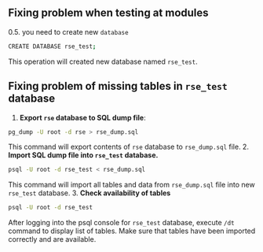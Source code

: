 ## Fixing problem when testing at modules
 0.5. you need to create new `database`
```bash
CREATE DATABASE rse_test;
```
This operation will created new database named `rse_test`.

## Fixing problem of missing tables in `rse_test` database
1. **Export `rse` database to SQL dump file**:
```bash
pg_dump -U root -d rse > rse_dump.sql
```
This command will export contents of `rse` database to `rse_dump.sql` file.
2. **Import SQL dump file into `rse_test` database.**
```bash
psql -U root -d rse_test < rse_dump.sql
```
This command will import all tables and data from `rse_dump.sql` file into new `rse_test` database.
3. **Check availability of tables**
```bash
psql -U root -d rse_test
```
After logging into the psql console for `rse_test` database, execute `/dt` command to display list of tables.
Make sure that tables have been imported correctly and are available.